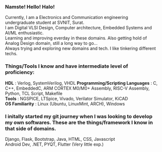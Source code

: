 ### Namste! Hello! Halo! 

Currently, I am a Electronics and Communication engineering undergraduate student at SVNIT, Surat.  
I am Digital VLSI Design, Computer architecture, Embedded Systems and AI/ML enthusiastic.  
Learning and improving everday in these domains. Also getting hold of Analog Design domain, still a long way to go...  
Always trying and exploring new domains and tech. I like tinkering different techs.  

### Things/Tools I know and have intermediate level of proficiency:

**HDL** : Verlog, SystemVerilog, VHDL
**Programming/Scripting Languages** : C, C++, EmbeddedC, ARM CORTEX M0/M0+ Assembly, RISC-V Assembly, Python, TCL Script, Makefile  
**Tools** : NGSPICE, LTSpice, Vivado, Verilator Simulator, KiCAD  
**OS Familiarity** : Linux (Ubuntu, LinuxMint, ARCH), Windows  

### I initally started my git journey when I was looking to develop my own softwares. These are the things/framework I know in that side of domains.  

Django, Flask, Bootstrap, Java, HTML, CSS, Javascript  
Android Dev, .NET, PYQT, Flutter (Very little exp.)
 

<!--
**nikhilsp1585/nikhilsp1585** is a ✨ _special_ ✨ repository because its `README.md` (this file) appears on your GitHub profile.





--!>



